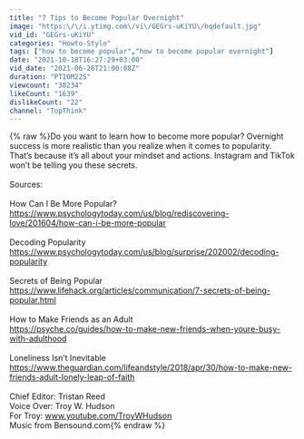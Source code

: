 ```yaml
---
title: "7 Tips to Become Popular Overnight"
image: "https:\/\/i.ytimg.com\/vi\/GEGrs-uKiYU\/hqdefault.jpg"
vid_id: "GEGrs-uKiYU"
categories: "Howto-Style"
tags: ["how to become popular","how to become popular overnight"]
date: "2021-10-18T16:27:29+03:00"
vid_date: "2021-06-26T21:00:08Z"
duration: "PT10M22S"
viewcount: "38234"
likeCount: "1639"
dislikeCount: "22"
channel: "TopThink"
---
```

{% raw %}Do you want to learn how to become more popular? Overnight success is more realistic than you realize when it comes to popularity. That’s because it’s all about your mindset and actions. Instagram and TikTok won’t be telling you these secrets.<br /><br />Sources:<br /><br />How Can I Be More Popular?<br /><a rel="nofollow" target="blank" href="https://www.psychologytoday.com/us/blog/rediscovering-love/201604/how-can-i-be-more-popular">https://www.psychologytoday.com/us/blog/rediscovering-love/201604/how-can-i-be-more-popular</a><br /><br />Decoding Popularity<br /><a rel="nofollow" target="blank" href="https://www.psychologytoday.com/us/blog/surprise/202002/decoding-popularity">https://www.psychologytoday.com/us/blog/surprise/202002/decoding-popularity</a><br /><br />Secrets of Being Popular<br /><a rel="nofollow" target="blank" href="https://www.lifehack.org/articles/communication/7-secrets-of-being-popular.html">https://www.lifehack.org/articles/communication/7-secrets-of-being-popular.html</a><br /><br />How to Make Friends as an Adult<br /><a rel="nofollow" target="blank" href="https://psyche.co/guides/how-to-make-new-friends-when-youre-busy-with-adulthood">https://psyche.co/guides/how-to-make-new-friends-when-youre-busy-with-adulthood</a><br /><br />Loneliness Isn’t Inevitable<br /><a rel="nofollow" target="blank" href="https://www.theguardian.com/lifeandstyle/2018/apr/30/how-to-make-new-friends-adult-lonely-leap-of-faith">https://www.theguardian.com/lifeandstyle/2018/apr/30/how-to-make-new-friends-adult-lonely-leap-of-faith</a><br /><br />Chief Editor: Tristan Reed<br />Voice Over: Troy W. Hudson<br />For Troy: www.youtube.com/TroyWHudson<br />Music from Bensound.com{% endraw %}
